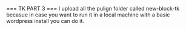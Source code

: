 === TK PART 3 ===
I upload all the pulign folder called new-block-tk becasue in case you want to run it in a local machine with a basic wordpress install you can do it.
